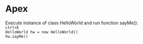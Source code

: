 # Apex

Execute instance of class HelloWorld and run function sayMe():<br />
`ctrl+E`<br />
`HelloWorld hw = new HelloWorld()`<br />
`hw.sayMe()`<br /> 
